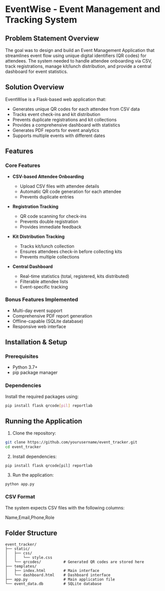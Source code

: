 # EventWise - Event Management and Tracking System

## Problem Statement Overview
The goal was to design and build an Event Management Application that streamlines event flow using unique digital identifiers (QR codes) for attendees. The system needed to handle attendee onboarding via CSV, track registrations, manage kit/lunch distribution, and provide a central dashboard for event statistics.

## Solution Overview
EventWise is a Flask-based web application that:
- Generates unique QR codes for each attendee from CSV data
- Tracks event check-ins and kit distribution
- Prevents duplicate registrations and kit collections
- Provides a comprehensive dashboard with statistics
- Generates PDF reports for event analytics
- Supports multiple events with different dates

## Features

### Core Features
* **CSV-based Attendee Onboarding**
  - Upload CSV files with attendee details
  - Automatic QR code generation for each attendee
  - Prevents duplicate entries

* **Registration Tracking**
  - QR code scanning for check-ins
  - Prevents double registration
  - Provides immediate feedback

* **Kit Distribution Tracking**
  - Tracks kit/lunch collection
  - Ensures attendees check-in before collecting kits
  - Prevents multiple collections

* **Central Dashboard**
  - Real-time statistics (total, registered, kits distributed)
  - Filterable attendee lists
  - Event-specific tracking

### Bonus Features Implemented
* Multi-day event support
* Comprehensive PDF report generation
* Offline-capable (SQLite database)
* Responsive web interface

## Installation & Setup

### Prerequisites
- Python 3.7+
- pip package manager

### Dependencies
Install the required packages using:
```bash
pip install flask qrcode[pil] reportlab
```

## Running the Application

1. Clone the repository:
```bash
git clone https://github.com/yourusername/event_tracker.git
cd event_tracker
```
2. Install dependencies:
```
pip install flask qrcode[pil] reportlab
```
3. Run the application:
```
python app.py
```

### CSV Format

The system expects CSV files with the following columns:

Name,Email,Phone,Role

## Folder Structure
```
event_tracker/
├── static/
│   ├── css/
│   │   └── style.css
│   └── qrcodes/          # Generated QR codes are stored here
├── templates/
│   ├── index.html        # Main interface
│   └── dashboard.html    # Dashboard interface
├── app.py                # Main application file
└── event_data.db         # SQLite database 
```
